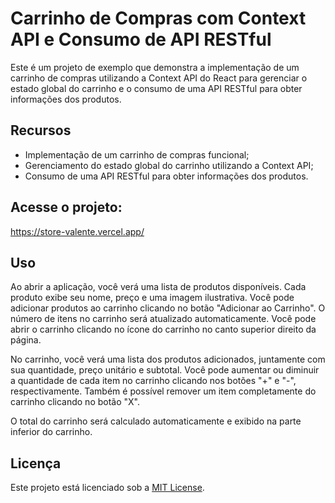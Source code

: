 # Carrinho de Compras com Context API e Consumo de API RESTful

Este é um projeto de exemplo que demonstra a implementação de um carrinho de compras utilizando a Context API do React para gerenciar o estado global do carrinho e o consumo de uma API RESTful para obter informações dos produtos.

## Recursos

- Implementação de um carrinho de compras funcional;
- Gerenciamento do estado global do carrinho utilizando a Context API;
- Consumo de uma API RESTful para obter informações dos produtos.

## Acesse o projeto:
https://store-valente.vercel.app/

## Uso

Ao abrir a aplicação, você verá uma lista de produtos disponíveis. Cada produto exibe seu nome, preço e uma imagem ilustrativa. Você pode adicionar produtos ao carrinho clicando no botão "Adicionar ao Carrinho". O número de itens no carrinho será atualizado automaticamente. Você pode abrir o carrinho clicando no ícone do carrinho no canto superior direito da página.

No carrinho, você verá uma lista dos produtos adicionados, juntamente com sua quantidade, preço unitário e subtotal. Você pode aumentar ou diminuir a quantidade de cada item no carrinho clicando nos botões "+" e "-", respectivamente. Também é possível remover um item completamente do carrinho clicando no botão "X".

O total do carrinho será calculado automaticamente e exibido na parte inferior do carrinho.

## Licença

Este projeto está licenciado sob a [MIT License](LICENSE).